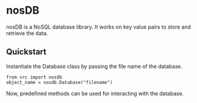 # nosDB

nosDB is a NoSQL database library. It works on key value pairs to store and retrieve the data.


## Quickstart

Instantiate the Database class by passing the file name of the database.
```
from src import nosdb
object_name = nosdb.Database("filename")
```

Now, predefined methods can be used for interacting with the database.
